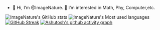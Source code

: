 - 👋 Hi, I’m @ImageNature. 👀 I’m interested in Math, Phy, Computer,etc.

<!---
- 👀 I’m interested in Math, Phy, Computer,etc.
- 🌱 I’m currently learning Math, Phy, Linux, C/C++, Python, (La)TeX,...
- **饮冰十年，难凉热血~**
- From 2022-10-30

ImageNature/ImageNature is a ✨ special ✨ repository because its `README.md` (this file) appears on your GitHub profile.
You can click the Preview link to take a look at your changes.
- 💞️ I’m looking to collaborate on ...
- 📫 How to reach me ...
--->

![ImageNature's GitHub stats](https://github-readme-stats.vercel.app/api?username=ImageNature&show_icons=true&theme=vue&hide_border=true)
![ImageNature's Most used languages](https://github-readme-stats.vercel.app/api/top-langs/?username=ImageNature&theme=vue&layout=compact&hide_border=true&langs_count=10)
[![GitHub Streak](https://streak-stats.demolab.com/?user=ImageNature&theme=vue&hide_border=true)](https://git.io/streak-stats)
[![Ashutosh's github activity graph](https://github-readme-activity-graph.vercel.app/graph?username=ImageNature&theme=github-light&height=400&title_color=3CB371&area=true&area_colorbdb76b)](https://github.com/ashutosh00710/github-readme-activity-graph)

